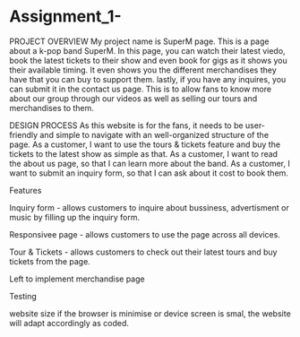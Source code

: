 # Assignment_1-

PROJECT OVERVIEW
My project name is SuperM page. 
This is a page about a k-pop band SuperM. In this page, you can watch their latest viedo, book the latest tickets to their show and even book for gigs as it shows you their available timing. It even shows you the different merchandises they have that you can buy to support them. lastly, if you have any inquires, you can submit it in the contact us page. 
This is to allow fans to know more about our group through our videos as well as selling our tours and merchandises to them.

DESIGN PROCESS
As this website is for the fans, it needs to be user-friendly and simple to navigate with an well-organized structure of the page. 
As a customer, I want to use the tours & tickets feature and buy the tickets to the latest show as simple as that. 
As a customer, I want to read the about us page, so that I can learn more about the band.
As a customer, I want to submit an inquiry form, so that I can ask about it cost to book them.

Features 

Inquiry form - allows customers to inquire about bussiness, advertisment or music by filling up the inquiry form.


Responsivee page - allows customers to use the page across all devices.

Tour & Tickets - allows customers to check out their latest tours and buy tickets from the page.

Left to implement
merchandise page

Testing

website size
if the browser is minimise or device screen is smal, the website will adapt accordingly as coded.
